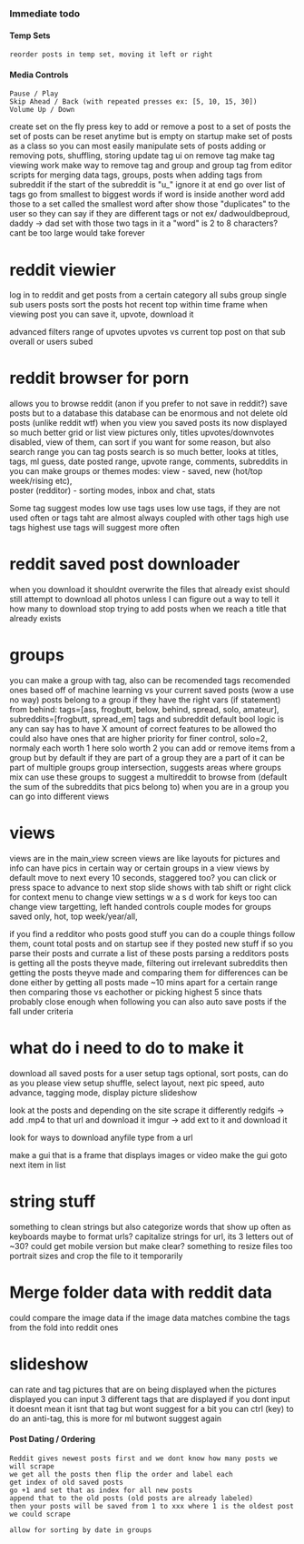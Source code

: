 ### Immediate todo
	


#### Temp Sets
	reorder posts in temp set, moving it left or right


#### Media Controls
	Pause / Play
	Skip Ahead / Back (with repeated presses ex: [5, 10, 15, 30])
	Volume Up / Down



create set on the fly
	press key to add or remove a post to a set of posts
	the set of posts can be reset anytime but is empty on startup
make set of posts as a class
	so you can most easily manipulate sets of posts
	adding or removing pots, shuffling, storing
update tag ui on remove tag
make tag viewing work
make way to remove tag and group and group tag from editor
scripts for merging data
	tags, groups, posts
when adding tags from subreddit 
	if the start of the subreddit is "u_" ignore it 
	at end go over list of tags
		go from smallest to biggest words
		if word is inside another word add those to a set called the smallest word
		after show those "duplicates" to the user so they can say if they are different tags or not
			ex/ dadwouldbeproud, daddy -> dad set with those two tags in it
			a "word" is 2 to 8 characters? cant be too large would take forever


reddit viewier
==============
log in to reddit and get posts from a certain category
	all subs
	group
	single sub
	users posts
sort the posts
	hot
	recent
	top within time frame
when viewing post you can save it, upvote, download it

advanced filters
	range of upvotes
	upvotes vs current top post on that sub overall or users subed
	


reddit browser for porn
=======================
allows you to browse reddit (anon if you prefer to not save in reddit?)
save posts but to a database
	this database can be enormous and not delete old posts (unlike reddit wtf)
when you view you saved posts its now displayed so much better
	grid or list view
	pictures only, titles
	upvotes/downvotes disabled, view of them, can sort if you want for some reason, but also search range
you can tag posts
search is so much better, looks at titles, tags, ml guess, date posted range, upvote range, comments, subreddits in
you can make groups or themes
modes:
	view - saved, new (hot/top week/rising etc),  
	poster (redditor) - sorting modes, inbox and chat, stats

Some tag suggest modes
	low use tags
		uses low use tags, if they are not used often
		or tags taht are almost always coupled with other tags
	high use tags
		highest use tags will suggest more often


reddit saved post downloader
=============================
when you download it shouldnt overwrite the files that already exist
should still attempt to download all photos
unless I can figure out a way to tell it how many to download
	stop trying to add posts when we reach a title that already exists
	

groups
========================
you can make a group with tag, also can be recomended tags
	recomended ones based off of machine learning vs your current saved posts (wow a use no way)
posts belong to a group if they have the right vars (if statement)
	from behind: tags=[ass, frogbutt, below, behind, spread, solo, amateur], subreddits=[frogbutt, spread_em]
		tags and subreddit default bool logic is any
		can say has to have X amount of correct features to be allowed tho
		could also have ones that are higher priority for finer control, solo=2, normaly each worth 1 here solo worth 2
you can add or remove items from a group but by default if they are part of a group they are a part of it
can be part of multiple groups
group intersection, suggests areas where groups mix
can use these groups to suggest a multireddit to browse from (default the sum of the subreddits that pics belong to)
when you are in a group you can go into different views

views
=========================
views are in the main_view screen
views are like layouts for pictures and info
can have pics in certain way or certain groups in a view
views by default move to next every 10 seconds, staggered too?
you can click or press space to advance to next
stop slide shows with tab
shift or right click for context menu to change view settings
w a s d work for keys too can change view targetting, left handed controls
couple modes for groups
saved only, hot, top week/year/all, 

if you find a redditor who posts good stuff you can do a couple things
follow them, count total posts and on startup see if they posted new stuff
if so you parse their posts and currate a list of these posts
parsing a redditors posts is getting all the posts theyve made, filtering out irrelevant subreddits
then getting the posts theyve made and comparing them for differences
can be done either by getting all posts made ~10 mins apart for a certain range
then comparing those vs eachother or picking highest 5 since thats probably close enough
when following you can also auto save posts if the fall under criteria



what do i need to do to make it
================================
download all saved posts for a user
setup tags
optional, sort posts, can do as you please
view setup
	shuffle, select layout, next pic speed, auto advance, tagging mode, 
display picture slideshow

look at the posts and depending on the site scrape it differently
	redgifs -> add .mp4 to that url and download it
	imgur -> add ext to it and download it

look for ways to download anyfile type from a url

make a gui that is a frame that displays images or video
make the gui goto next item in list

string stuff
=============
something to clean strings
but also categorize words that show up often as keyboards
maybe to format urls?
capitalize strings for url, its 3 letters out of ~30?
could get mobile version but make clear?
something to resize files too
portrait sizes and crop the file to it temporarily
 
Merge folder data with reddit data
=============
could compare the image data
if the image data matches
	combine the tags from the fold into reddit ones
	



slideshow
=================
can rate and tag pictures that are on being displayed
when the pictures displayed you can input 3 different tags that are displayed
if you dont input it doesnt mean it isnt that tag but wont suggest for a bit
you can ctrl (key) to do an anti-tag, this is more for ml butwont suggest again



#### Post Dating / Ordering
	Reddit gives newest posts first and we dont know how many posts we will scrape
	we get all the posts then flip the order and label each
	get index of old saved posts
	go +1 and set that as index for all new posts
	append that to the old posts (old posts are already labeled)
	then your posts will be saved from 1 to xxx where 1 is the oldest post we could scrape

	allow for sorting by date in groups
	